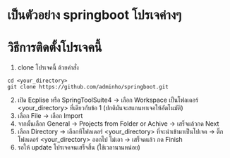 # เป็นตัวอย่าง springboot โปรเจค่างๆ

# วิธีการติดตั้งโปรเจคนี้
1. clone โปรเจคนี้ ด้วยคำสั่ง
```
cd <your_directory>
git clone https://github.com/adminho/springboot.git
```
2. เปิด Ecplise หรือ SpringToolSuite4 -> เลือก Workspace เป็นโฟลเดอร์ <your_directory> ที่เดียวกับข้อ 1 (ปกติมันจะสแกนหาเจอให้อัตโนมัติ)
3. เลือก File -> เลือก Import
4. จากนั้นเลือก General -> Projects from Folder or Achive -> เสร็จแล้วกด Next
5. เลือก Directory -> เลือกทีโฟลเดอร์ <your_directory> ที่จะนำเข้ามาเป็นโปเจค -> ติ๊กโฟลเดอร์ <your_directory> ออกไป ไม่เอา -> เสร็จดแล้ว กด Finish
6. รอให้ update โปรเจคจนเสร็จสิ้น (ใช้เวลานานหน่อย)

